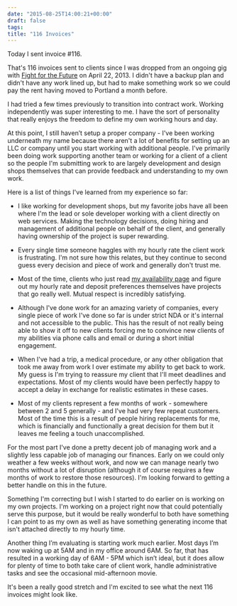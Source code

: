 ```yaml
---
date: "2015-08-25T14:00:21+00:00"
draft: false
tags: 
title: "116 Invoices"
---
```


Today I sent invoice #116.

That's 116 invoices sent to clients since I was dropped from an ongoing gig with [Fight for the Future](http://fightforthefuture.org) on April 22, 2013. I didn't have a backup plan and didn't have any work lined up, but had to make something work so we could pay the rent having moved to Portland a month before.

I had tried a few times previously to transition into contract work. Working independently was super interesting to me. I have the sort of  personality that really enjoys the freedom to define my own working hours and day.

At this point, I still haven&rsquo;t setup a proper company - I've been working underneath my name because there aren't a lot of benefits for setting up an LLC or company until you start working with additional people. I've primarily been doing work supporting another team or working for a client of a client so the people I'm submitting work to are largely development and design shops themselves that can provide feedback and understanding to my own work.

Here is a list of things I've learned from my experience so far:

* I like working for development shops, but my favorite jobs have all been where I'm the lead or sole developer working with a client directly on web services. Making the technology decisions, doing hiring and management of additional people on behalf of the client, and generally having ownership of the project is super rewarding.

* Every single time someone haggles with my hourly rate the client work is frustrating. I'm not sure how this relates, but they continue to second guess every decision and piece of work and generally don't trust me.

* Most of the time, clients who just read [my availability page](http://joshuablount.com/work#availability) and figure out my hourly rate and deposit preferences themselves have projects that go really well. Mutual respect is incredibly satisfying. 

* Although I've done work for an amazing variety of companies, every single piece of work I've done so far is under strict NDA or it's internal and not accessible to the public. This has the result of not really being able to show it off to new clients forcing me to convince new clients of my abilities via phone calls and email or during a short initial engagement.

* When I've had a trip, a medical procedure, or any other obligation that took me away from work I over estimate my ability to get back to work. My guess is I'm trying to reassure my client that I'll meet deadlines and expectations. Most of my clients would have been perfectly happy to accept a delay in exchange for realistic estimates in these cases.

* Most of my clients represent a few months of work - somewhere between 2 and 5 generally - and I've had very few repeat customers. Most of the time this is a result of people hiring replacements for me, which is financially and functionally a great decision for them but it leaves me feeling a touch unaccomplished.

For the most part I've done a pretty decent job of managing work and a slightly less capable job of managing our finances. Early on we could only weather a few weeks without work, and now we can manage nearly two months without a lot of disruption (although it of course requires a few months of work to restore those resources). I'm looking forward to getting a better handle on this in the future.

Something I'm correcting but I wish I started to do earlier on is working on my own projects. I'm working on a project right now that could potentially serve this purpose, but it would be really wonderful to both have something I can point to as my own as well as have something generating income that isn't attached directly to my hourly time.

Another thing I&rsquo;m evaluating is starting work much earlier. Most days I&rsquo;m now waking up at 5AM and in my office around 6AM. So far, that has resulted in a working day of 6AM - 5PM which isn&rsquo;t ideal, but it does allow for plenty of time to both take care of client work, handle administrative tasks and see the occasional mid-afternoon movie.

It's been a really good stretch and I'm excited to see what the next 116 invoices might look like.
